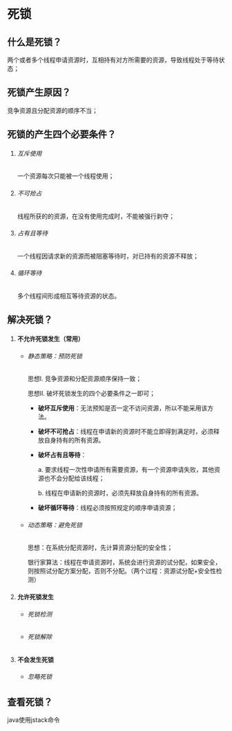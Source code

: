 # 死锁

## 什么是死锁？

两个或者多个线程申请资源时，互相持有对方所需要的资源，导致线程处于等待状态；

## 死锁产生原因？

竞争资源且分配资源的顺序不当；

## 死锁的产生四个必要条件？

1. ###### 互斥使用

   一个资源每次只能被一个线程使用；

2. ###### 不可抢占

   线程所获的的资源，在没有使用完成时，不能被强行剥夺；

3. ###### 占有且等待

   一个线程因请求新的资源而被阻塞等待时，对已持有的资源不释放；

4. ###### 循环等待

   多个线程间形成相互等待资源的状态。

## 解决死锁？

1. #### 不允许死锁发生（常用）

   - ###### 静态策略：预防死锁

     思想I. 竞争资源和分配资源顺序保持一致；

     思想II. 破坏死锁发生的四个必要条件之一即可；

     - **破坏互斥使用**：无法预知是否一定不访问资源，所以不能采用该方法。

     - **破坏不可抢占**：线程在申请新的资源时不能立即得到满足时，必须释放自身持有的所有资源。

     - **破坏占有且等待**：

       a. 要求线程一次性申请所有需要资源，有一个资源申请失败，其他资源也不会分配给该线程；

       b. 线程在申请新的资源时，必须先释放自身持有的所有资源。

     - **破坏循环等待**：线程必须按照规定的顺序申请资源；

   - ###### 动态策略：避免死锁

     思想：在系统分配资源时，先计算资源分配的安全性；

     银行家算法：线程在申请资源时，系统会进行资源的试分配，如果安全，则按照试分配方案分配，否则不分配。（两个过程：资源试分配+安全性检测）

2. #### 允许死锁发生

   - ###### 死锁检测

   - ###### 死锁解除

3. #### 不会发生死锁

   - ###### 忽略死锁

## 查看死锁？

java使用jstack命令